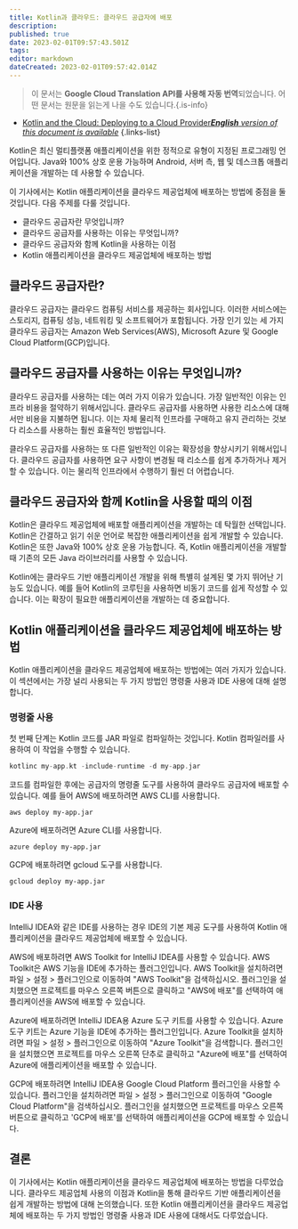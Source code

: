 ```yaml
---
title: Kotlin과 클라우드: 클라우드 공급자에 배포
description: 
published: true
date: 2023-02-01T09:57:43.501Z
tags: 
editor: markdown
dateCreated: 2023-02-01T09:57:42.014Z
---
```


> 이 문서는 **Google Cloud Translation API를 사용해 자동 번역**되었습니다.
어떤 문서는 원문을 읽는게 나을 수도 있습니다.{.is-info}

- [Kotlin and the Cloud: Deploying to a Cloud Provider***English** version of this document is available*](/en/Knowledge-base/Kotlin/kotlin-and-the-cloud-deploying-to-a-cloud-provider)
{.links-list}



Kotlin은 최신 멀티플랫폼 애플리케이션을 위한 정적으로 유형이 지정된 프로그래밍 언어입니다. Java와 100% 상호 운용 가능하며 Android, 서버 측, 웹 및 데스크톱 애플리케이션을 개발하는 데 사용할 수 있습니다.

이 기사에서는 Kotlin 애플리케이션을 클라우드 제공업체에 배포하는 방법에 중점을 둘 것입니다. 다음 주제를 다룰 것입니다.

- 클라우드 공급자란 무엇입니까?
- 클라우드 공급자를 사용하는 이유는 무엇입니까?
- 클라우드 공급자와 함께 Kotlin을 사용하는 이점
- Kotlin 애플리케이션을 클라우드 제공업체에 배포하는 방법

## 클라우드 공급자란?

클라우드 공급자는 클라우드 컴퓨팅 서비스를 제공하는 회사입니다. 이러한 서비스에는 스토리지, 컴퓨팅 성능, 네트워킹 및 소프트웨어가 포함됩니다. 가장 인기 있는 세 가지 클라우드 공급자는 Amazon Web Services(AWS), Microsoft Azure 및 Google Cloud Platform(GCP)입니다.

## 클라우드 공급자를 사용하는 이유는 무엇입니까?

클라우드 공급자를 사용하는 데는 여러 가지 이유가 있습니다. 가장 일반적인 이유는 인프라 비용을 절약하기 위해서입니다. 클라우드 공급자를 사용하면 사용한 리소스에 대해서만 비용을 지불하면 됩니다. 이는 자체 물리적 인프라를 구매하고 유지 관리하는 것보다 리소스를 사용하는 훨씬 효율적인 방법입니다.

클라우드 공급자를 사용하는 또 다른 일반적인 이유는 확장성을 향상시키기 위해서입니다. 클라우드 공급자를 사용하면 요구 사항이 변경될 때 리소스를 쉽게 추가하거나 제거할 수 있습니다. 이는 물리적 인프라에서 수행하기 훨씬 더 어렵습니다.

## 클라우드 공급자와 함께 Kotlin을 사용할 때의 이점

Kotlin은 클라우드 제공업체에 배포할 애플리케이션을 개발하는 데 탁월한 선택입니다. Kotlin은 간결하고 읽기 쉬운 언어로 복잡한 애플리케이션을 쉽게 개발할 수 있습니다. Kotlin은 또한 Java와 100% 상호 운용 가능합니다. 즉, Kotlin 애플리케이션을 개발할 때 기존의 모든 Java 라이브러리를 사용할 수 있습니다.

Kotlin에는 클라우드 기반 애플리케이션 개발을 위해 특별히 설계된 몇 가지 뛰어난 기능도 있습니다. 예를 들어 Kotlin의 코루틴을 사용하면 비동기 코드를 쉽게 작성할 수 있습니다. 이는 확장이 필요한 애플리케이션을 개발하는 데 중요합니다.

## Kotlin 애플리케이션을 클라우드 제공업체에 배포하는 방법

Kotlin 애플리케이션을 클라우드 제공업체에 배포하는 방법에는 여러 가지가 있습니다. 이 섹션에서는 가장 널리 사용되는 두 가지 방법인 명령줄 사용과 IDE 사용에 대해 설명합니다.

### 명령줄 사용

첫 번째 단계는 Kotlin 코드를 JAR 파일로 컴파일하는 것입니다. Kotlin 컴파일러를 사용하여 이 작업을 수행할 수 있습니다.

```kotlin
kotlinc my-app.kt -include-runtime -d my-app.jar
```

코드를 컴파일한 후에는 공급자의 명령줄 도구를 사용하여 클라우드 공급자에 배포할 수 있습니다. 예를 들어 AWS에 배포하려면 AWS CLI를 사용합니다.

```
aws deploy my-app.jar
```

Azure에 배포하려면 Azure CLI를 사용합니다.

```
azure deploy my-app.jar
```

GCP에 배포하려면 gcloud 도구를 사용합니다.

```
gcloud deploy my-app.jar
```

### IDE 사용

IntelliJ IDEA와 같은 IDE를 사용하는 경우 IDE의 기본 제공 도구를 사용하여 Kotlin 애플리케이션을 클라우드 제공업체에 배포할 수 있습니다.

AWS에 배포하려면 AWS Toolkit for IntelliJ IDEA를 사용할 수 있습니다. AWS Toolkit은 AWS 기능을 IDE에 추가하는 플러그인입니다. AWS Toolkit을 설치하려면 파일 > 설정 > 플러그인으로 이동하여 "AWS Toolkit"을 검색하십시오. 플러그인을 설치했으면 프로젝트를 마우스 오른쪽 버튼으로 클릭하고 "AWS에 배포"를 선택하여 애플리케이션을 AWS에 배포할 수 있습니다.

Azure에 배포하려면 IntelliJ IDEA용 Azure 도구 키트를 사용할 수 있습니다. Azure 도구 키트는 Azure 기능을 IDE에 추가하는 플러그인입니다. Azure Toolkit을 설치하려면 파일 > 설정 > 플러그인으로 이동하여 "Azure Toolkit"을 검색합니다. 플러그인을 설치했으면 프로젝트를 마우스 오른쪽 단추로 클릭하고 "Azure에 배포"를 선택하여 Azure에 애플리케이션을 배포할 수 있습니다.

GCP에 배포하려면 IntelliJ IDEA용 Google Cloud Platform 플러그인을 사용할 수 있습니다. 플러그인을 설치하려면 파일 > 설정 > 플러그인으로 이동하여 "Google Cloud Platform"을 검색하십시오. 플러그인을 설치했으면 프로젝트를 마우스 오른쪽 버튼으로 클릭하고 'GCP에 배포'를 선택하여 애플리케이션을 GCP에 배포할 수 있습니다.

## 결론

이 기사에서는 Kotlin 애플리케이션을 클라우드 제공업체에 배포하는 방법을 다루었습니다. 클라우드 제공업체 사용의 이점과 Kotlin을 통해 클라우드 기반 애플리케이션을 쉽게 개발하는 방법에 대해 논의했습니다. 또한 Kotlin 애플리케이션을 클라우드 제공업체에 배포하는 두 가지 방법인 명령줄 사용과 IDE 사용에 대해서도 다루었습니다.